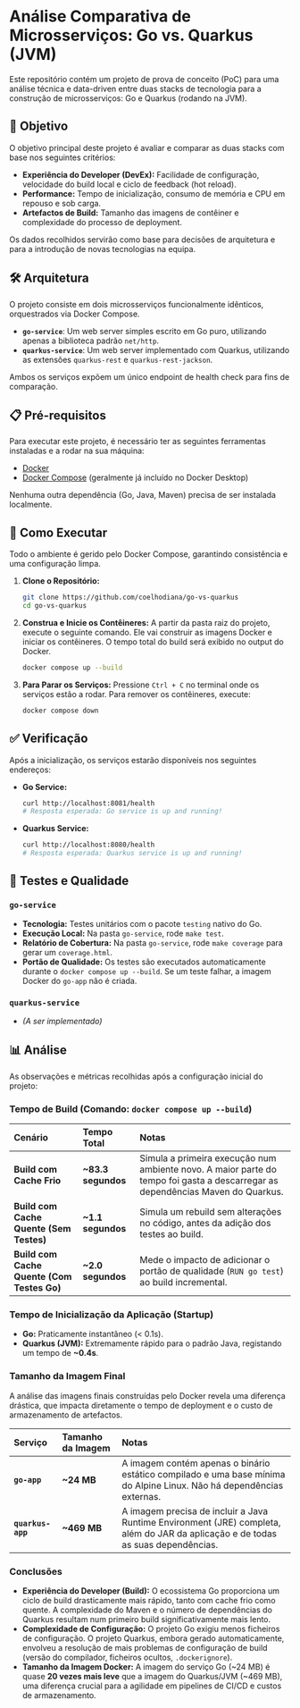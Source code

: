 # Análise Comparativa de Microsserviços: Go vs. Quarkus (JVM)

Este repositório contém um projeto de prova de conceito (PoC) para uma análise técnica e data-driven entre duas stacks de tecnologia para a construção de microsserviços: Go e Quarkus (rodando na JVM).

## 🎯 Objetivo

O objetivo principal deste projeto é avaliar e comparar as duas stacks com base nos seguintes critérios:
* **Experiência do Developer (DevEx):** Facilidade de configuração, velocidade do build local e ciclo de feedback (hot reload).
* **Performance:** Tempo de inicialização, consumo de memória e CPU em repouso e sob carga.
* **Artefactos de Build:** Tamanho das imagens de contêiner e complexidade do processo de deployment.

Os dados recolhidos servirão como base para decisões de arquitetura e para a introdução de novas tecnologias na equipa.

## 🛠️ Arquitetura

O projeto consiste em dois microsserviços funcionalmente idênticos, orquestrados via Docker Compose.

* **`go-service`**: Um web server simples escrito em Go puro, utilizando apenas a biblioteca padrão `net/http`.
* **`quarkus-service`**: Um web server implementado com Quarkus, utilizando as extensões `quarkus-rest` e `quarkus-rest-jackson`.

Ambos os serviços expõem um único endpoint de health check para fins de comparação.

## 📋 Pré-requisitos

Para executar este projeto, é necessário ter as seguintes ferramentas instaladas e a rodar na sua máquina:

* [Docker](https://www.docker.com/products/docker-desktop/)
* [Docker Compose](https://docs.docker.com/compose/) (geralmente já incluído no Docker Desktop)

Nenhuma outra dependência (Go, Java, Maven) precisa de ser instalada localmente.

## 🚀 Como Executar

Todo o ambiente é gerido pelo Docker Compose, garantindo consistência e uma configuração limpa.

1.  **Clone o Repositório:**
    ```bash
    git clone https://github.com/coelhodiana/go-vs-quarkus
    cd go-vs-quarkus
    ```

2.  **Construa e Inicie os Contêineres:**
    A partir da pasta raiz do projeto, execute o seguinte comando. Ele vai construir as imagens Docker e iniciar os contêineres. O tempo total do build será exibido no output do Docker.

    ```bash
    docker compose up --build
    ```

3.  **Para Parar os Serviços:**
    Pressione `Ctrl + C` no terminal onde os serviços estão a rodar. Para remover os contêineres, execute:
    ```bash
    docker compose down
    ```

## ✅ Verificação

Após a inicialização, os serviços estarão disponíveis nos seguintes endereços:

* **Go Service:**
    ```bash
    curl http://localhost:8081/health
    # Resposta esperada: Go service is up and running!
    ```

* **Quarkus Service:**
    ```bash
    curl http://localhost:8080/health
    # Resposta esperada: Quarkus service is up and running!
    ```

## 🧪 Testes e Qualidade

### `go-service`
* **Tecnologia:** Testes unitários com o pacote `testing` nativo do Go.
* **Execução Local:** Na pasta `go-service`, rode `make test`.
* **Relatório de Cobertura:** Na pasta `go-service`, rode `make coverage` para gerar um `coverage.html`.
* **Portão de Qualidade:** Os testes são executados automaticamente durante o `docker compose up --build`. Se um teste falhar, a imagem Docker do `go-app` não é criada.

### `quarkus-service`
* _(A ser implementado)_


## 📊 Análise

As observações e métricas recolhidas após a configuração inicial do projeto:

### Tempo de Build (Comando: `docker compose up --build`)
| Cenário | Tempo Total | Notas |
| :--- | :--- | :--- |
| **Build com Cache Frio** | **~83.3 segundos** | Simula a primeira execução num ambiente novo. A maior parte do tempo foi gasta a descarregar as dependências Maven do Quarkus. |
| **Build com Cache Quente (Sem Testes)** | **~1.1 segundos** | Simula um rebuild sem alterações no código, antes da adição dos testes ao build. |
| **Build com Cache Quente (Com Testes Go)** | **~2.0 segundos** | Mede o impacto de adicionar o portão de qualidade (`RUN go test`) ao build incremental. |

### Tempo de Inicialização da Aplicação (Startup)
* **Go:** Praticamente instantâneo (< 0.1s).
* **Quarkus (JVM):** Extremamente rápido para o padrão Java, registando um tempo de **~0.4s**.

### Tamanho da Imagem Final
A análise das imagens finais construídas pelo Docker revela uma diferença drástica, que impacta diretamente o tempo de deployment e o custo de armazenamento de artefactos.

| Serviço | Tamanho da Imagem | Notas |
| :--- | :--- | :--- |
| **`go-app`** | **~24 MB** | A imagem contém apenas o binário estático compilado e uma base mínima do Alpine Linux. Não há dependências externas. |
| **`quarkus-app`** | **~469 MB** | A imagem precisa de incluir a Java Runtime Environment (JRE) completa, além do JAR da aplicação e de todas as suas dependências. |


### Conclusões
* **Experiência do Developer (Build):** O ecossistema Go proporciona um ciclo de build drasticamente mais rápido, tanto com cache frio como quente. A complexidade do Maven e o número de dependências do Quarkus resultam num primeiro build significativamente mais lento.
* **Complexidade de Configuração:** O projeto Go exigiu menos ficheiros de configuração. O projeto Quarkus, embora gerado automaticamente, envolveu a resolução de mais problemas de configuração de build (versão do compilador, ficheiros ocultos, `.dockerignore`).
* **Tamanho da Imagem Docker:** A imagem do serviço Go (~24 MB) é quase **20 vezes mais leve** que a imagem do Quarkus/JVM (~469 MB), uma diferença crucial para a agilidade em pipelines de CI/CD e custos de armazenamento.
